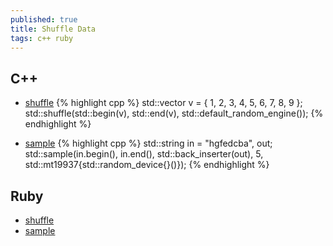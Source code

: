 ```yaml
---
published: true
title: Shuffle Data
tags: c++ ruby
---
```

## C++
- [shuffle](https://www.techiedelight.com/shuffle-vector-cpp/)
{% highlight cpp %}
std::vector<int> v = { 1, 2, 3, 4, 5, 6, 7, 8, 9 };
std::shuffle(std::begin(v), std::end(v), std::default_random_engine());
{% endhighlight %}

- [sample](https://en.cppreference.com/w/cpp/algorithm/sample)
{% highlight cpp %}
std::string in = "hgfedcba", 
            out;
std::sample(in.begin(), in.end(), std::back_inserter(out),
                5, std::mt19937{std::random_device{}()});
{% endhighlight %}
  
## Ruby
- [shuffle]()
- [sample]()